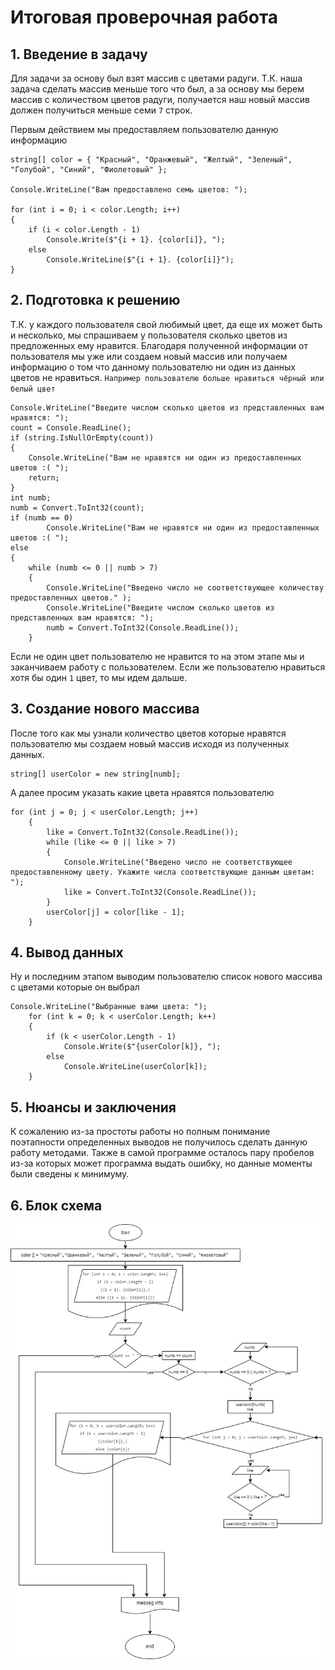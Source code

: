 # Итоговая проверочная работа

## 1. Введение в задачу
Для задачи за основу был взят массив с цветами радуги. Т.К. наша задача сделать массив меньше того что был, а за основу мы берем массив с количеством цветов радуги, получается наш новый массив должен получиться меньше семи `7` строк.

Первым действием мы предоставляем пользователю данную информацию
```
string[] color = { "Красный", "Оранжевый", "Желтый", "Зеленый", "Голубой", "Синий", "Фиолетовый" };

Console.WriteLine("Вам предоставлено семь цветов: ");

for (int i = 0; i < color.Length; i++)
{
    if (i < color.Length - 1)
        Console.Write($"{i + 1}. {color[i]}, ");
    else
        Console.WriteLine($"{i + 1}. {color[i]}");
}
```

## 2. Подготовка к решению
Т.К. у каждого пользователя свой любимый цвет, да еще их может быть и несколько, мы спрашиваем у пользователя сколько цветов из предложенных ему нравится.
Благодаря полученной информации от пользователя мы уже или создаем новый массив или получаем информацию о том что данному пользователю ни один из данных цветов не нравиться. `Например пользователю больше нравиться чёрный или белый цвет`
```
Console.WriteLine("Введите числом сколько цветов из представленных вам нравятся: ");
count = Console.ReadLine();
if (string.IsNullOrEmpty(count))
{
    Console.WriteLine("Вам не нравятся ни один из предоставленных цветов :( ");
    return;
}
int numb;
numb = Convert.ToInt32(count);
if (numb == 0)
        Console.WriteLine("Вам не нравятся ни один из предоставленных цветов :( ");
else
{
    while (numb <= 0 || numb > 7)
    {
        Console.WriteLine("Введено число не соответствующее количеству предоставленных цветов." );
        Console.WriteLine("Введите числом сколько цветов из представленных вам нравятся: ");
        numb = Convert.ToInt32(Console.ReadLine());
    }
```
Если не один цвет пользователю не нравится то на этом этапе мы и заканчиваем работу с пользователем.
Если же пользователю нравиться хотя бы один `1` цвет, то мы идем дальше.

## 3. Создание нового массива
После того как мы узнали количество цветов которые нравятся пользователю мы создаем новый массив исходя из полученных данных.
```
string[] userColor = new string[numb];
```
А далее просим указать какие цвета нравятся пользователю
```
for (int j = 0; j < userColor.Length; j++)
    {
        like = Convert.ToInt32(Console.ReadLine());
        while (like <= 0 || like > 7)
        {
            Console.WriteLine("Введено число не соответствующее предоставленному цвету. Укажите числа соответствующие данным цветам: ");
            like = Convert.ToInt32(Console.ReadLine());
        }
        userColor[j] = color[like - 1];
    }
```


## 4. Вывод данных
Ну и последним этапом выводим пользователю список нового массива с цветами которые он выбрал
```
Console.WriteLine("Выбранные вами цвета: ");
    for (int k = 0; k < userColor.Length; k++)
    {
        if (k < userColor.Length - 1)
            Console.Write($"{userColor[k]}, ");
        else
            Console.WriteLine(userColor[k]);
    }
```
## 5. Нюансы и заключения
К сожалению из-за простоты работы но полным понимание поэтапности определенных выводов не получилось сделать данную работу методами. Также в самой программе осталось пару пробелов из-за которых может программа выдать ошибку, но данные моменты были сведены к минимуму.

## 6. Блок схема

![Blockscheme](БлокСхема.jpg)
